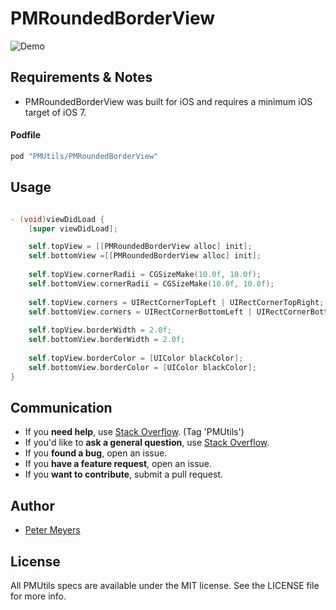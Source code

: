 # PMRoundedBorderView

![Demo](http://pm-dev.github.io/PMRoundedBorderView.png)

## Requirements & Notes

- PMRoundedBorderView was built for iOS and requires a minimum iOS target of iOS 7.

#### Podfile

```ruby
pod "PMUtils/PMRoundedBorderView"
```

## Usage

```objective-c

- (void)viewDidLoad {
    [super viewDidLoad];

    self.topView = [[PMRoundedBorderView alloc] init];
    self.bottomView =[[PMRoundedBorderView alloc] init];
    
    self.topView.cornerRadii = CGSizeMake(10.0f, 10.0f);
    self.bottomView.cornerRadii = CGSizeMake(10.0f, 10.0f);
    
    self.topView.corners = UIRectCornerTopLeft | UIRectCornerTopRight;
    self.bottomView.corners = UIRectCornerBottomLeft | UIRectCornerBottomRight;
    
    self.topView.borderWidth = 2.0f;
    self.bottomView.borderWidth = 2.0f;
    
    self.topView.borderColor = [UIColor blackColor];
    self.bottomView.borderColor = [UIColor blackColor];
}
```

## Communication

- If you **need help**, use [Stack Overflow](http://stackoverflow.com/questions/tagged/PMUtils). (Tag 'PMUtils')
- If you'd like to **ask a general question**, use [Stack Overflow](http://stackoverflow.com/questions/tagged/PMUtils).
- If you **found a bug**, open an issue.
- If you **have a feature request**, open an issue.
- If you **want to contribute**, submit a pull request.


## Author

- [Peter Meyers](mailto:petermeyers1@gmail.com)

## License

All PMUtils specs are available under the MIT license. See the LICENSE file for more info.


